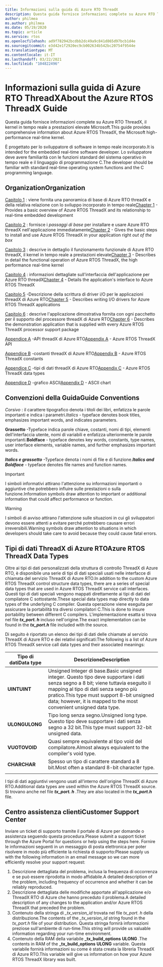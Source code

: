 ```yaml
---
title: Informazioni sulla guida di Azure RTO ThreadX
description: Questa guida fornisce informazioni complete su Azure RTO ThreadX, il kernel in tempo reale a prestazioni elevate Microsoft.
author: philmea
ms.author: philmea
ms.date: 05/19/2020
ms.topic: article
ms.service: rtos
ms.openlocfilehash: ad9f782942bcdbb2dc49a9c841d865d97bcb1d4e
ms.sourcegitcommit: e3d42e1f2920ec9cb002634b542bc20754f9544e
ms.translationtype: MT
ms.contentlocale: it-IT
ms.lasthandoff: 03/22/2021
ms.locfileid: "104822496"
---
```

# <a name="about-the-azure-rtos-threadx-guide"></a><span data-ttu-id="e0724-103">Informazioni sulla guida di Azure RTO ThreadX</span><span class="sxs-lookup"><span data-stu-id="e0724-103">About the Azure RTOS ThreadX Guide</span></span>

<span data-ttu-id="e0724-104">Questa guida fornisce informazioni complete su Azure RTO ThreadX, il kernel in tempo reale a prestazioni elevate Microsoft.</span><span class="sxs-lookup"><span data-stu-id="e0724-104">This guide provides comprehensive information about Azure RTOS ThreadX, the Microsoft high-performance real-time kernel.</span></span> 

<span data-ttu-id="e0724-105">È progettato per lo sviluppatore di software in tempo reale incorporato.</span><span class="sxs-lookup"><span data-stu-id="e0724-105">It is intended for the embedded real-time software developer.</span></span> <span data-ttu-id="e0724-106">Lo sviluppatore deve avere familiarità con le funzioni standard del sistema operativo in tempo reale e il linguaggio di programmazione C.</span><span class="sxs-lookup"><span data-stu-id="e0724-106">The developer should be familiar with standard real-time operating system functions and the C programming language.</span></span>

## <a name="organization"></a><span data-ttu-id="e0724-107">Organization</span><span class="sxs-lookup"><span data-stu-id="e0724-107">Organization</span></span>

<span data-ttu-id="e0724-108">[Capitolo 1](chapter1.md) : viene fornita una panoramica di base di Azure RTO threadX e della relativa relazione con lo sviluppo incorporato in tempo reale</span><span class="sxs-lookup"><span data-stu-id="e0724-108">[Chapter 1](chapter1.md) - Provides a basic overview of Azure RTOS ThreadX and its relationship to real-time embedded development</span></span>

<span data-ttu-id="e0724-109">[Capitolo 2](chapter2.md) : fornisce i *passaggi di base* per installare e usare Azure RTO threadX nell'applicazione immediatamente</span><span class="sxs-lookup"><span data-stu-id="e0724-109">[Chapter 2](chapter2.md) - Gives the basic steps to install and use Azure RTOS ThreadX in your application right *out of the box*</span></span>

<span data-ttu-id="e0724-110">[Capitolo 3](chapter3.md) : descrive in dettaglio il funzionamento funzionale di Azure RTO threadX, il kernel in tempo reale a prestazioni elevate</span><span class="sxs-lookup"><span data-stu-id="e0724-110">[Chapter 3](chapter3.md) - Describes in detail the functional operation of Azure RTOS ThreadX, the high performance real-time kernel</span></span>

<span data-ttu-id="e0724-111">[Capitolo 4](chapter4.md) : informazioni dettagliate sull'interfaccia dell'applicazione per Azure RTO threadX</span><span class="sxs-lookup"><span data-stu-id="e0724-111">[Chapter 4](chapter4.md) - Details the application's interface to Azure RTOS ThreadX</span></span>

<span data-ttu-id="e0724-112">[Capitolo 5](chapter5.md) -Descrizione della scrittura di driver i/O per le applicazioni threadX di Azure RTO</span><span class="sxs-lookup"><span data-stu-id="e0724-112">[Chapter 5](chapter5.md) - Describes writing I/O drivers for Azure RTOS ThreadX applications</span></span>

<span data-ttu-id="e0724-113">[Capitolo 6](chapter6.md) : descrive l'applicazione dimostrativa fornita con ogni pacchetto per il supporto del processore threadX di Azure RTO</span><span class="sxs-lookup"><span data-stu-id="e0724-113">[Chapter 6](chapter6.md) - Describes the demonstration application that is supplied with every Azure RTOS ThreadX processor support package</span></span>

<span data-ttu-id="e0724-114">[Appendice A](appendix-a.md) -API threadX di Azure RTO</span><span class="sxs-lookup"><span data-stu-id="e0724-114">[Appendix A](appendix-a.md) - Azure RTOS ThreadX API</span></span>

<span data-ttu-id="e0724-115">[Appendice B](appendix-b.md) -costanti threadX di Azure RTO</span><span class="sxs-lookup"><span data-stu-id="e0724-115">[Appendix B](appendix-b.md) - Azure RTOS ThreadX constants</span></span>

<span data-ttu-id="e0724-116">[Appendice C](appendix-c.md) -tipi di dati threadX di Azure RTO</span><span class="sxs-lookup"><span data-stu-id="e0724-116">[Appendix C](appendix-c.md) - Azure RTOS ThreadX data types</span></span>

<span data-ttu-id="e0724-117">[Appendice D](appendix-d.md) -grafico ASCII</span><span class="sxs-lookup"><span data-stu-id="e0724-117">[Appendix D](appendix-d.md) - ASCII chart</span></span>

## <a name="guide-conventions"></a><span data-ttu-id="e0724-118">Convenzioni della Guida</span><span class="sxs-lookup"><span data-stu-id="e0724-118">Guide Conventions</span></span>

<span data-ttu-id="e0724-119">*Corsivo* : il carattere tipografico denota i titoli dei libri, enfatizza le parole importanti e indica i parametri.</span><span class="sxs-lookup"><span data-stu-id="e0724-119">*Italics* - typeface denotes book titles, emphasizes important words, and indicates parameters.</span></span>

<span data-ttu-id="e0724-120">**Grassetto** -Typeface indica parole chiave, costanti, nomi di tipi, elementi dell'interfaccia utente, nomi di variabili e enfatizza ulteriormente le parole importanti.</span><span class="sxs-lookup"><span data-stu-id="e0724-120">**Boldface** - typeface denotes key words, constants, type names, user interface elements, variable names, and further emphasizes important words.</span></span>

<span data-ttu-id="e0724-121">***Italics e grassetto*** -Typeface denota i nomi di file e di funzione.</span><span class="sxs-lookup"><span data-stu-id="e0724-121">***Italics and Boldface*** - typeface denotes file names and function names.</span></span>

> [!IMPORTANT]
> <span data-ttu-id="e0724-122">I simboli informativi attirano l'attenzione su informazioni importanti o aggiuntive che potrebbero influire sulle prestazioni o sulla funzione.</span><span class="sxs-lookup"><span data-stu-id="e0724-122">Information symbols draw attention to important or additional information that could affect performance or function.</span></span>

> [!WARNING]
> <span data-ttu-id="e0724-123">I simboli di avviso attirano l'attenzione sulle situazioni in cui gli sviluppatori devono essere attenti a evitare perché potrebbero causare errori irreversibili.</span><span class="sxs-lookup"><span data-stu-id="e0724-123">Warning symbols draw attention to situations in which developers should take care to avoid because they could cause fatal errors.</span></span>

## <a name="azure-rtos-threadx-data-types"></a><span data-ttu-id="e0724-124">Tipi di dati ThreadX di Azure RTO</span><span class="sxs-lookup"><span data-stu-id="e0724-124">Azure RTOS ThreadX Data Types</span></span>

<span data-ttu-id="e0724-125">Oltre ai tipi di dati personalizzati della struttura di controllo ThreadX di Azure RTO, è disponibile una serie di tipi di dati speciali usati nelle interfacce di chiamata del servizio ThreadX di Azure RTO.</span><span class="sxs-lookup"><span data-stu-id="e0724-125">In addition to the custom Azure RTOS ThreadX control structure data types, there are a series of special data types that are used in Azure RTOS ThreadX service call interfaces.</span></span> <span data-ttu-id="e0724-126">Questi tipi di dati speciali vengono mappati direttamente ai tipi di dati del compilatore C sottostante.</span><span class="sxs-lookup"><span data-stu-id="e0724-126">These special data types map directly to data types of the underlying C compiler.</span></span> <span data-ttu-id="e0724-127">Questa operazione viene eseguita per assicurare la portabilità tra diversi compilatori C.</span><span class="sxs-lookup"><span data-stu-id="e0724-127">This is done to insure portability between different C compilers.</span></span> <span data-ttu-id="e0724-128">L'implementazione esatta si trova nel file ***tx_port. h*** incluso nell'origine.</span><span class="sxs-lookup"><span data-stu-id="e0724-128">The exact implementation can be found in the ***tx_port.h*** file included with the source.</span></span>

<span data-ttu-id="e0724-129">Di seguito è riportato un elenco dei tipi di dati delle chiamate al servizio ThreadX di Azure RTO e dei relativi significati:</span><span class="sxs-lookup"><span data-stu-id="e0724-129">The following is a list of Azure RTOS ThreadX service call data types and their associated meanings:</span></span>

| <span data-ttu-id="e0724-130">Tipo di dati</span><span class="sxs-lookup"><span data-stu-id="e0724-130">Data type</span></span>  | <span data-ttu-id="e0724-131">Descrizione</span><span class="sxs-lookup"><span data-stu-id="e0724-131">Description</span></span> |
| -------- | ------------------------------------------------------------------------------------------------------------------------------------ |
| <span data-ttu-id="e0724-132">**UINT**</span><span class="sxs-lookup"><span data-stu-id="e0724-132">**UINT**</span></span> | <span data-ttu-id="e0724-133">Unsigned Integer di base.</span><span class="sxs-lookup"><span data-stu-id="e0724-133">Basic unsigned integer.</span></span> <span data-ttu-id="e0724-134">Questo tipo deve supportare i dati senza segno a 8 bit; viene tuttavia eseguito il mapping al tipo di dati senza segno più pratico.</span><span class="sxs-lookup"><span data-stu-id="e0724-134">This type must support 8-bit unsigned data; however, it is mapped to the most convenient unsigned data type.</span></span> |
| <span data-ttu-id="e0724-135">**ULONG**</span><span class="sxs-lookup"><span data-stu-id="e0724-135">**ULONG**</span></span> | <span data-ttu-id="e0724-136">Tipo long senza segno.</span><span class="sxs-lookup"><span data-stu-id="e0724-136">Unsigned long type.</span></span> <span data-ttu-id="e0724-137">Questo tipo deve supportare i dati senza segno a 32 bit.</span><span class="sxs-lookup"><span data-stu-id="e0724-137">This type must support 32-bit unsigned data.</span></span> |
| <span data-ttu-id="e0724-138">**VUOTO**</span><span class="sxs-lookup"><span data-stu-id="e0724-138">**VOID**</span></span> | <span data-ttu-id="e0724-139">Quasi sempre equivalente al tipo void del compilatore.</span><span class="sxs-lookup"><span data-stu-id="e0724-139">Almost always equivalent to the compiler's void type.</span></span> |
| <span data-ttu-id="e0724-140">**CHAR**</span><span class="sxs-lookup"><span data-stu-id="e0724-140">**CHAR**</span></span> | <span data-ttu-id="e0724-141">Spesso un tipo di carattere standard a 8 bit.</span><span class="sxs-lookup"><span data-stu-id="e0724-141">Most often a standard 8-bit character type.</span></span> |
|  |  |

<span data-ttu-id="e0724-142">I tipi di dati aggiuntivi vengono usati all'interno dell'origine ThreadX di Azure RTO.</span><span class="sxs-lookup"><span data-stu-id="e0724-142">Additional data types are used within the Azure RTOS ThreadX source.</span></span> <span data-ttu-id="e0724-143">Si trovano anche nel file ***tx_port. h*** .</span><span class="sxs-lookup"><span data-stu-id="e0724-143">They are also located in the ***tx_port.h*** file.</span></span>

## <a name="customer-support-center"></a><span data-ttu-id="e0724-144">Centro assistenza clienti</span><span class="sxs-lookup"><span data-stu-id="e0724-144">Customer Support Center</span></span>

<span data-ttu-id="e0724-145">Inviare un ticket di supporto tramite il portale di Azure per domande o assistenza seguendo questa procedura.</span><span class="sxs-lookup"><span data-stu-id="e0724-145">Please submit a support ticket through the Azure Portal for questions or help using the steps here.</span></span> <span data-ttu-id="e0724-146">Fornire le informazioni seguenti in un messaggio di posta elettronica per poter risolvere in modo più efficiente la richiesta di supporto:</span><span class="sxs-lookup"><span data-stu-id="e0724-146">Please supply us with the following information in an email message so we can more efficiently resolve your support request:</span></span>

1. <span data-ttu-id="e0724-147">Descrizione dettagliata del problema, inclusa la frequenza di occorrenza e se può essere riprodotta in modo affidabile.</span><span class="sxs-lookup"><span data-stu-id="e0724-147">A detailed description of the problem, including frequency of occurrence and whether it can be reliably reproduced.</span></span>
2. <span data-ttu-id="e0724-148">Descrizione dettagliata delle modifiche apportate all'applicazione e/o ThreadX RTO di Azure che hanno preceduto il problema.</span><span class="sxs-lookup"><span data-stu-id="e0724-148">A detailed description of any changes to the application and/or Azure RTOS ThreadX that preceded the problem.</span></span>
3. <span data-ttu-id="e0724-149">Contenuto della stringa di *_tx_version_id* trovata nel file *tx_port. h* della distribuzione.</span><span class="sxs-lookup"><span data-stu-id="e0724-149">The contents of the *_tx_version_id* string found in the *tx_port.h* file of your distribution.</span></span> <span data-ttu-id="e0724-150">Questa stringa fornirà informazioni preziose sull'ambiente di run-time.</span><span class="sxs-lookup"><span data-stu-id="e0724-150">This string will provide us valuable information regarding your run-time environment.</span></span>
4. <span data-ttu-id="e0724-151">Contenuto della RAM della variabile **_tx_build_options** **ULONG** .</span><span class="sxs-lookup"><span data-stu-id="e0724-151">The contents in RAM of the **_tx_build_options** **ULONG** variable.</span></span> <span data-ttu-id="e0724-152">Questa variabile fornirà informazioni su come è stata creata la libreria ThreadX di Azure RTO.</span><span class="sxs-lookup"><span data-stu-id="e0724-152">This variable will give us information on how your Azure RTOS ThreadX library was built.</span></span>
